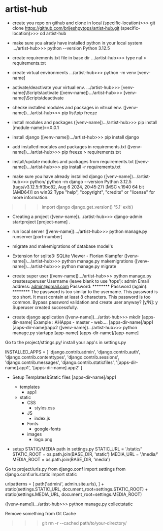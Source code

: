# artist-hub

- create you repo on github and clone in local
(specific-location)>>> git clone https://github.com/brijeshpytops/artist-hub.git
(specific-location)>>> cd artist-hub

- make sure you alrady have installed python in your local system
.../artist-hub>>> python --version
Python 3.12.5

- create requirements.txt file in base dir
.../artist-hub>>> type nul > requirements.txt

- create virtual environments
.../artist-hub>>> python -m venv [venv-name]

- activate/deactivate your virtual env.
.../artist-hub>>> [venv-name]\Scripts\activate
([venv-name]).../artist-hub>>> [venv-name]\Scripts\deactivate

- checke installed modules and packages in vitrual env.
([venv-name]).../artist-hub>>> pip list\pip freeze

- install modules and packages 
([venv-name]).../artist-hub>>> pip install [module-name]==X.0.1

- install django
([venv-name]).../artist-hub>>> pip install django

- add installed modules and packages in requirements.txt
([venv-name]).../artist-hub>>> pip freeze > requirements.txt

- install/update modules and packages from requirements.txt
([venv-name]).../artist-hub>>> pip install -r requirements.txt

- make sure you have already installed django
([venv-name]).../artist-hub>>> python/ python -m django --version
Python 3.12.5 (tags/v3.12.5:ff3bc82, Aug  6 2024, 20:45:27) [MSC v.1940 64 bit (AMD64)] on win32
Type "help", "copyright", "credits" or "license" for more information.
>>> import django
>>> django.get_version()
'5.1'
>>> exit()

- Creating a project
([venv-name]).../artist-hub>>> django-admin startproject [project-name] .

- run local server
([venv-name]).../artist-hub>>> python manage.py runserver [port-number]

- migrate and makemigrations of database model's
- Extension for sqlite3: SQLite Viewer - Florian Klampfer
([venv-name]).../artist-hub>>> python manage.py makemigrations
([venv-name]).../artist-hub>>> python manage.py migrate

- create super user
([venv-name]).../artist-hub>>> python manage.py createsuperuser
Username (leave blank to use 'tops'): admin
Email address: admin@gmail.com
Password: ********
Password (again): ********
The password is too similar to the username.
This password is too short. It must contain at least 8 characters.
This password is too common.
Bypass password validation and create user anyway? [y/N]: y
Superuser created successfully.

- create django application
([venv-name]).../artist-hub>>> mkdir [apps-dir-name]
Example : AHApps
            - master
            - web....
[apps-dir-name]/app1
[apps-dir-name]/app2
([venv-name]).../artist-hub>>> python manage.py startapp [app-name] [apps-dir-name]/[app-name]

Go to the project/sttings.py/
install your app's in settings.py

INSTALLED_APPS = [
    'django.contrib.admin',
    'django.contrib.auth',
    'django.contrib.contenttypes',
    'django.contrib.sessions',
    'django.contrib.messages',
    'django.contrib.staticfiles',
    '[apps-dir-name].app1',
    '[apps-dir-name].app2'
]

- Setup Templates&Static files
[apps-dir-name]/app1
    - templates
        - app1
    - static
        - CSS
            - styles.css
        - JS
            - index.js
        - Fonts
            - google-fonts
        - images
            - logo.png

- setup STATIC/MEDIA path in settings.py
STATIC_URL = '/static/'
STATIC_ROOT = os.path.join(BASE_DIR, 'static')
MEDIA_URL = '/media/'
MEDIA_ROOT = os.path.join(BASE_DIR, 'media')

Go to project/urls.py
from django.conf import settings
from django.conf.urls.static import static


urlpatterns = [
    path('admin/', admin.site.urls),
] + static(settings.STATIC_URL, document_root=settings.STATIC_ROOT) + static(settings.MEDIA_URL, document_root=settings.MEDIA_ROOT)


([venv-name]).../artist-hub>>> python manage.py collectstatic


Remove something from Git Cache 
>>> git rm -r --cached path/to/your-directory/
